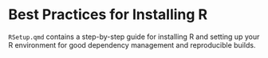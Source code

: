 # Best Practices for Installing R

`RSetup.qmd` contains a step-by-step guide for installing R and setting up your R environment for good dependency management and reproducible builds.
